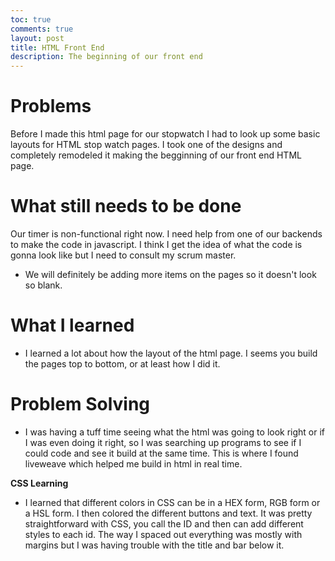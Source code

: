 ```yaml
---
toc: true
comments: true
layout: post
title: HTML Front End
description: The beginning of our front end
---
```



# Problems
Before I made this html page for our stopwatch I had to look up some basic layouts for HTML stop watch pages. I took one of the designs and completely remodeled it making the begginning of our front end HTML page. 

# What still needs to be done
Our timer is non-functional right now. I need help from one of our backends to make the code in javascript. I think I get the idea of what the code is gonna look like but I need to consult my scrum master. 

- We will definitely be adding more items on the pages so it doesn't look so blank.

# What I learned
- I learned a lot about how the layout of the html page. I seems you build the pages top to bottom, or at least how I did it. 

# Problem Solving
- I was having a tuff time seeing what the html was going to look right or if I was even doing it right, so I was searching up programs to see if I could code and see it build at the same time. This is where I found liveweave which helped me build in html in real time.

**CSS Learning**
- I learned that different colors in CSS can be in a HEX form, RGB form or a HSL form. I then colored the different buttons and text. It was pretty straightforward with CSS, you call the ID and then can add different styles to each id. The way I spaced out everything was mostly with margins but I was having trouble with the title and bar below it.